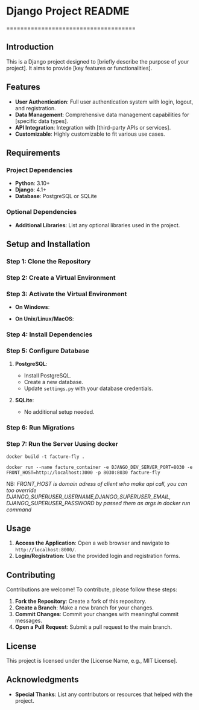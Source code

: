 # Django Project README
=====================================

## Introduction

This is a Django project designed to [briefly describe the purpose of your project]. It aims to provide [key features or functionalities].

## Features

- **User Authentication**: Full user authentication system with login, logout, and registration.
- **Data Management**: Comprehensive data management capabilities for [specific data types].
- **API Integration**: Integration with [third-party APIs or services].
- **Customizable**: Highly customizable to fit various use cases.

## Requirements


### Project Dependencies

- **Python**: 3.10+
- **Django**: 4.1+
- **Database**: PostgreSQL or SQLite

### Optional Dependencies

- **Additional Libraries**: List any optional libraries used in the project.

## Setup and Installation

### Step 1: Clone the Repository


### Step 2: Create a Virtual Environment


### Step 3: Activate the Virtual Environment

- **On Windows**:

- **On Unix/Linux/MacOS**:


### Step 4: Install Dependencies


### Step 5: Configure Database

1. **PostgreSQL**:
   - Install PostgreSQL.
   - Create a new database.
   - Update `settings.py` with your database credentials.

2. **SQLite**:
   - No additional setup needed.

### Step 6: Run Migrations


### Step 7: Run the Server Uusing docker
``docker build -t facture-fly .``

``docker run --name facture_container -e DJANGO_DEV_SERVER_PORT=8030 -e FRONT_HOST=http://localhost:3000 -p 8030:8030 facture-fly ``

NB: *FRONT_HOST is domain adress of client who make api call, you can too override DJANGO_SUPERUSER_USERNAME,DJANGO_SUPERUSER_EMAIL, DJANGO_SUPERUSER_PASSWORD
by passed them as args in docker run command*

## Usage

1. **Access the Application**: Open a web browser and navigate to `http://localhost:8000/`.
2. **Login/Registration**: Use the provided login and registration forms.

## Contributing

Contributions are welcome! To contribute, please follow these steps:

1. **Fork the Repository**: Create a fork of this repository.
2. **Create a Branch**: Make a new branch for your changes.
3. **Commit Changes**: Commit your changes with meaningful commit messages.
4. **Open a Pull Request**: Submit a pull request to the main branch.

## License

This project is licensed under the [License Name, e.g., MIT License].

## Acknowledgments

- **Special Thanks**: List any contributors or resources that helped with the project.
